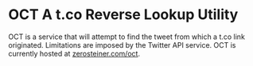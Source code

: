 # OCT A t.co Reverse Lookup Utility
OCT is a service that will attempt to find the tweet from which a t.co link
originated. Limitations are imposed by the Twitter API service. OCT is currently
hosted at [zerosteiner.com/oct][1].

[1]: https://zerosteiner.com/oct
